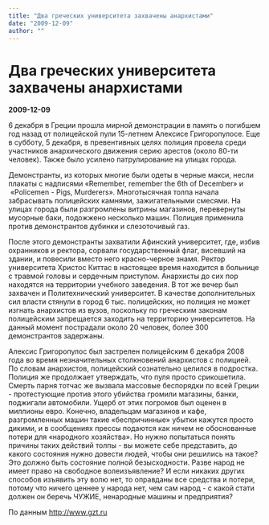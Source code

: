 ```yaml
---
title: "Два греческих университета захвачены анархистами"
date: "2009-12-09"
author: ""
---
```


# Два греческих университета захвачены анархистами

**2009-12-09** 

6 декабря в Греции прошла мирной демонстрации в память о погибшем год назад от полицейской пули 15-летнем Алексисе Григоропулосе. Еще в субботу, 5 декабря, в превентивных целях полиция провела среди участников анархического движения серию арестов (около 80-ти человек). Также было усилено патрулирование на улицах города.

Демонстранты, из которых многие были одеты в черные макси, несли плакаты с надписями «Remember, remember the 6th of December» и  «Policemen - Pigs, Murderers». Многотысячная толпа начала забрасывать полицейских камнями, зажигательными смесями. На улицах города были разгромлены витрины магазинов, перевернуты мусорные баки, подожжено несколько машин. Полиция применила против демонстрантов дубинки и слезоточивый газ.

После этого демонстранты захватили Афинский университет, где, избив охранников и ректора, сорвали государственный флаг, висевший на здании, и повесили вместо него красно-черное знамя. Ректор университета Христос Киттас в настоящее время находится в больнице с травмой головы и сердечным приступом. Анархисты до сих пор находятся на территории учебного заведения. В тот же вечер был захвачен и Политехнический университет. В качестве дополнительных сил власти стянули в город 6 тыс. полицейских, но полиция не может изгнать анархистов из вузов, поскольку по греческим законам полицейским запрещается заходить на территорию университетов. На данный момент пострадали около 20 человек, более 300 демонстрантов задержаны.

Алексис Григоропулос был застрелен полицейским 6 декабря 2008 года во время незначительных столкновений анархистов с полицией. По словам анархистов, полицейский сознательно целился в подростка. Полиция же продолжает утверждать, что пуля просто срикошетила. Смерть парня тотчас же вызвала массовые беспорядки по всей Греции - протестующие против этого убийства громили магазины, банки, поджигали автомобили. Ущерб от этих погромов был оценен в миллионы евро. Конечно, владельцам магазинов и кафе, разгромленных машин такие «беспричинные» убытки кажутся просто дикими, и в сообщениях прессы подаются как ничем не обоснованные потери для «народного хозяйства». Но нужно попытаться понять причины таких действий толпы - вы можете себе представить, до какого состояния нужно довести людей, чтобы они решились на такое? Это должно быть состояние полной безысходности. Разве народ не имеет право на свободное волеизъявление? И если никаких других способов изъявить эту волю нет, то оправданы все средства и потери, потому что ничего ценнее у народа нет, чем сам народ - с какой стати должен он беречь ЧУЖИЕ, ненародные машины и предприятия?

По данным http://www.gzt.ru